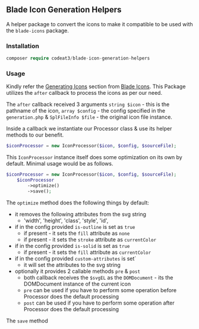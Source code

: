 ## Blade Icon Generation Helpers
A helper package to convert the icons to make it compatible to be used with the `blade-icons` package.

### Installation
```php
composer require codeat3/blade-icon-generation-helpers
```

### Usage
Kindly refer the [Generating Icons](https://github.com/blade-ui-kit/blade-icons#generating-icons) section from [Blade Icons](https://github.com/blade-ui-kit/blade-icons). This Package utilizes the `after` callback to process the icons as per our need.

The `after` callback received 3 arguments `string $icon` - this is the pathname of the icon, `array $config` - the config specified in the `generation.php` & `SplFileInfo $file` - the original icon file instance.

Inside a callback we instantiate our Processor class & use its helper methods to our benefit.

```php
$iconProcessor = new IconProcessor($icon, $config, $sourceFile);
```

This `IconProcessor` instance itself does some optimization on its own by default. Minimal usage would be as follows.
```php
$iconProcessor = new IconProcessor($icon, $config, $sourceFile);
    $iconProcessor
        ->optimize()
        ->save();
```

The `optimize` method does the following things by default:
* it removes the following attributes from the svg string
    - 'width', 'height', 'class', 'style', 'id',
* if in the config provided `is-outline` is set as `true`
    - if present - it sets the `fill` attribute as `none`
    - if present - it sets the `stroke` attribute as `currentColor`
* if in the config provided `is-solid` is set as `true`
    - if present - it sets the `fill` attribute as `currentColor`
* if in the config provided `custom-attributes` is set`
    - it will set the attributes to the svg string
* optionally it provides 2 callable methods `pre` & `post`
    - both callback receives the `$svgEL` as the `DOMDocument` - its the DOMDocument instance of the current icon
    - `pre` can be used if you have to perform some operation before Processor does the default processing
    - `post` can be used if you have to perform some operation after Processor does the default processing

The `save` method
